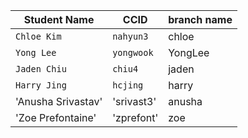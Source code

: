 | Student Name | CCID      | branch name|
| ------------ | --------- |------------|
| `Chloe Kim`  | `nahyun3` |    chloe   |
| `Yong Lee`   | `yongwook`|  YongLee   |
| `Jaden Chiu` | `chiu4`   |    jaden   |
| `Harry Jing` | `hcjing`  |    harry   |
| 'Anusha Srivastav' | 'srivast3' | anusha |
| 'Zoe Prefontaine' | 'zprefont' | zoe |

